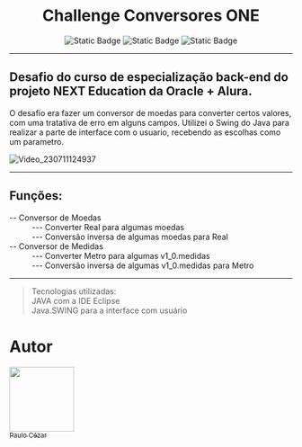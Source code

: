 <h1 align="center">Challenge Conversores ONE</h1>

<div align="center"> <img alt="Static Badge" src="https://img.shields.io/badge/Oracle%20NEXT%20-%20lightgray">
  <img alt="Static Badge" src="https://img.shields.io/badge/Desafio%20-%20Backend%20-%20orange">
  <img alt="Static Badge" src="https://img.shields.io/badge/Status%20-%20Finalizado%20-%20light%20gray">
 </div>

<hr>

<h2>Desafio do curso de especialização back-end do projeto NEXT Education da Oracle + Alura.</h2>
O desafio era fazer um conversor de moedas para converter certos valores, com uma tratativa de erro em alguns campos.
Utilizei o Swing do Java para realizar a parte de interface com o usuario, recebendo as escolhas como um parametro.


![Video_230711124937](https://github.com/pcezars/conversor-moedas-one/assets/105515769/521ff0e1-86a8-4e88-95dd-8c0ea0674736)

<hr>

<h2>Funções: </h2>
<dl>
<dt>-- Conversor de Moedas</dt>
<dd>--- Converter Real para algumas moedas</dd>
<dd>--- Conversão inversa de algumas moedas para Real</dd>

<dt>-- Conversor de Medidas</dt>
<dd>--- Converter Metro para algumas v1_0.medidas</dd>
<dd>--- Conversão inversa de algumas v1_0.medidas para Metro</dd>
</dl>

<hr>

>Tecnologias utilizadas: <br>JAVA com a IDE Eclipse<br>
>Java.SWING para a interface com usuário

# Autor

[<img src="https://avatars.githubusercontent.com/u/105515769?v=4" width=115><br><sub>Paulo Cézar</sub>](https://github.com/pcezars)
